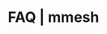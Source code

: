 ---
title: FAQ | mmesh
description: mmesh hybrid cloud integration platform
topic: mmesh
chapter:
  id: faq
  label: FAQ
page:
  name: overview
  label: Overview
position: 3000
---